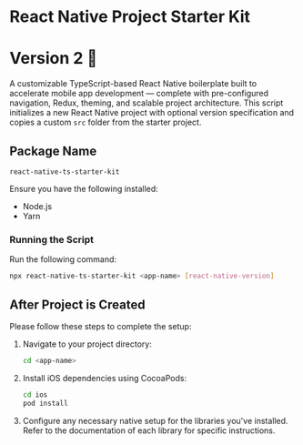 # React Native Project Starter Kit

# Version 2 🚀

A customizable TypeScript-based React Native boilerplate built to accelerate mobile app development — complete with pre-configured navigation, Redux, theming, and scalable project architecture.
This script initializes a new React Native project with optional version specification and copies a custom `src` folder from the starter project.

## Package Name

`react-native-ts-starter-kit`

Ensure you have the following installed:

- Node.js
- Yarn

### Running the Script

Run the following command:

```bash
npx react-native-ts-starter-kit <app-name> [react-native-version]
```

## After Project is Created

Please follow these steps to complete the setup:

1. Navigate to your project directory:
   ```bash
   cd <app-name>
   ```

2. Install iOS dependencies using CocoaPods:
   ```bash
   cd ios
   pod install
   ```

3. Configure any necessary native setup for the libraries you've installed. Refer to the documentation of each library for specific instructions.
